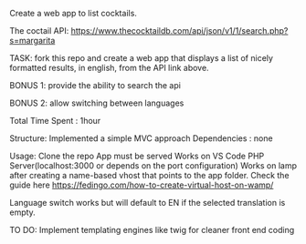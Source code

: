 Create a web app to list cocktails.

The coctail API: https://www.thecocktaildb.com/api/json/v1/1/search.php?s=margarita

TASK: fork this repo and create a web app that displays a list of nicely formatted results, in english, from the API link above.

BONUS 1: provide the ability to search the api

BONUS 2: allow switching between languages

Total Time Spent : 1hour

Structure: Implemented a simple MVC approach
Dependencies : none

Usage:
Clone the repo
App must be served 
Works on VS Code PHP Server(localhost:3000 or depends on the port configuration)
Works on lamp after creating a name-based vhost that points to the app folder. Check the guide here https://fedingo.com/how-to-create-virtual-host-on-wamp/

Language switch works but will default to EN if the selected translation is empty.

TO DO:
Implement templating engines like twig for cleaner front end coding